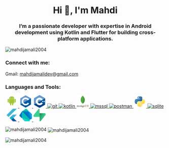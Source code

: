 <h1 align="center">Hi 👋, I'm Mahdi</h1>
<h3 align="center">  I’m a passionate developer with expertise in Android development using Kotlin and Flutter for building cross-platform applications.
</h3>

<p align="left"> <img src="https://komarev.com/ghpvc/?username=mahdijamali2004&label=Profile%20views&color=0e75b6&style=flat" alt="mahdijamali2004" /> </p>

<h3 align="left">Connect with me:</h3>
<p align="left">
<!--   LinkedIn: <a href="https://www.linkedin.com/in/yourprofile" target="_blank">yourprofile</a><br>
  Twitter: <a href="https://twitter.com/yourprofile" target="_blank">@yourprofile</a><br>
  Instagram: <a href="https://www.instagram.com/yourprofile" target="_blank">@yourprofile</a><br> -->
  Gmail: <a href="mailto:your.mahdijamalidev@gmail.com" target="_blank">mahdijamalidev@gmail.com</a>
  <!-- Add more links as needed -->
</p>
</p>

<h3 align="left">Languages and Tools:</h3>
<p align="left">
  <a href="https://developer.android.com" target="_blank" rel="noreferrer">
    <img src="https://raw.githubusercontent.com/devicons/devicon/master/icons/android/android-original-wordmark.svg" alt="android" width="40" height="40"/>
  </a>
  <a href="https://www.cprogramming.com/" target="_blank" rel="noreferrer">
    <img src="https://raw.githubusercontent.com/devicons/devicon/master/icons/c/c-original.svg" alt="c" width="40" height="40"/>
  </a>
  <a href="https://www.w3schools.com/cpp/" target="_blank" rel="noreferrer">
    <img src="https://raw.githubusercontent.com/devicons/devicon/master/icons/cplusplus/cplusplus-original.svg" alt="cplusplus" width="40" height="40"/>
  </a>
  <a href="https://git-scm.com/" target="_blank" rel="noreferrer">
    <img src="https://www.vectorlogo.zone/logos/git-scm/git-scm-icon.svg" alt="git" width="40" height="40"/>
  </a>
  <a href="https://kotlinlang.org" target="_blank" rel="noreferrer">
    <img src="https://www.vectorlogo.zone/logos/kotlinlang/kotlinlang-icon.svg" alt="kotlin" width="40" height="40"/>
  </a>
  <a href="https://www.mongodb.com/" target="_blank" rel="noreferrer">
    <img src="https://raw.githubusercontent.com/devicons/devicon/master/icons/mongodb/mongodb-original-wordmark.svg" alt="mongodb" width="40" height="40"/>
  </a>
  <a href="https://www.microsoft.com/en-us/sql-server" target="_blank" rel="noreferrer">
    <img src="https://www.svgrepo.com/show/303229/microsoft-sql-server-logo.svg" alt="mssql" width="40" height="40"/>
  </a>
  <a href="https://postman.com" target="_blank" rel="noreferrer">
    <img src="https://www.vectorlogo.zone/logos/getpostman/getpostman-icon.svg" alt="postman" width="40" height="40"/>
  </a>
  <a href="https://www.python.org" target="_blank" rel="noreferrer">
    <img src="https://raw.githubusercontent.com/devicons/devicon/master/icons/python/python-original.svg" alt="python" width="40" height="40"/>
  </a>
  <a href="https://www.sqlite.org/" target="_blank" rel="noreferrer">
    <img src="https://www.vectorlogo.zone/logos/sqlite/sqlite-icon.svg" alt="sqlite" width="40" height="40"/>
  </a>
  <!-- Added Flutter, Dart, and Supabase icons -->
  <a href="https://flutter.dev" target="_blank" rel="noreferrer">
    <img src="https://raw.githubusercontent.com/devicons/devicon/master/icons/flutter/flutter-original.svg" alt="flutter" width="40" height="40"/>
  </a>
  <a href="https://dart.dev" target="_blank" rel="noreferrer">
    <img src="https://raw.githubusercontent.com/devicons/devicon/master/icons/dart/dart-original.svg" alt="dart" width="40" height="40"/>
  </a>
  <a href="https://supabase.com" target="_blank" rel="noreferrer">
    <img src="https://raw.githubusercontent.com/devicons/devicon/master/icons/supabase/supabase-original.svg" alt="supabase" width="40" height="40"/>
  </a>
</p>


<p><img align="left" src="https://github-readme-stats.vercel.app/api/top-langs?username=mahdijamali2004&show_icons=true&locale=en&layout=compact" alt="mahdijamali2004" /></p>

<p>&nbsp;<img align="center" src="https://github-readme-stats.vercel.app/api?username=mahdijamali2004&show_icons=true&locale=en" alt="mahdijamali2004" /></p>

<p><img align="center" src="https://github-readme-streak-stats.herokuapp.com/?user=mahdijamali2004&" alt="mahdijamali2004" /></p>
